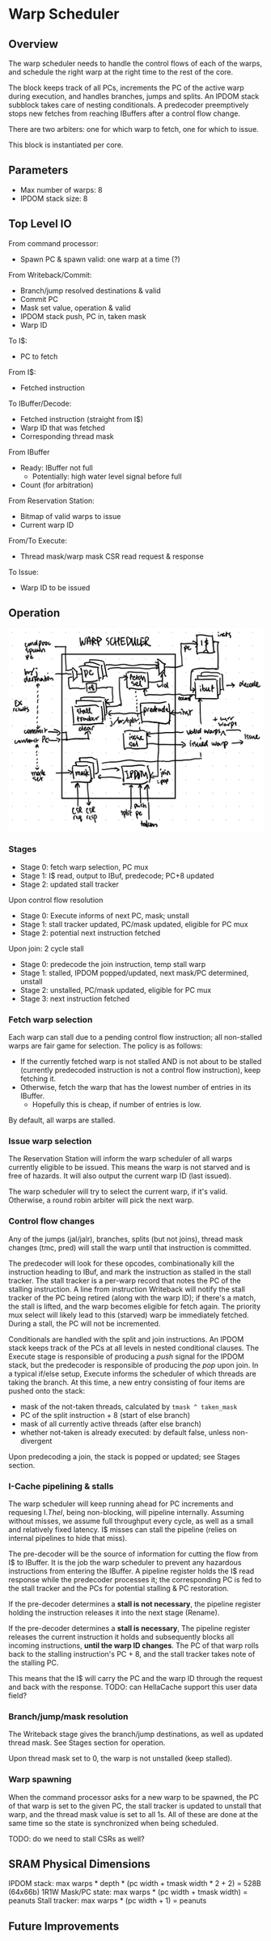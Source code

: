 # Warp Scheduler

## Overview

The warp scheduler needs to handle the control flows of each of the warps, and
schedule the right warp at the right time to the rest of the core.

The block keeps track of all PCs, increments the PC of the active warp during
execution, and handles branches, jumps and splits. An IPDOM stack subblock
takes care of nesting conditionals. A predecoder preemptively stops new fetches
from reaching IBuffers after a control flow change.

There are two arbiters: one for which warp to fetch, one for which to issue.

This block is instantiated per core.

## Parameters

* Max number of warps: 8
* IPDOM stack size: 8

## Top Level IO

From command processor:
* Spawn PC & spawn valid: one warp at a time (?)

From Writeback/Commit:
* Branch/jump resolved destinations & valid
* Commit PC
* Mask set value, operation & valid
* IPDOM stack push, PC in, taken mask
* Warp ID

To I$:
* PC to fetch

From I$:
* Fetched instruction

To IBuffer/Decode:
* Fetched instruction (straight from I$)
* Warp ID that was fetched
* Corresponding thread mask

From IBuffer
* Ready: IBuffer not full
  * Potentially: high water level signal before full
* Count (for arbitration)

From Reservation Station:
* Bitmap of valid warps to issue
* Current warp ID

From/To Execute:
* Thread mask/warp mask CSR read request & response

To Issue:
* Warp ID to be issued

## Operation

![Block Diagram](./fig/warp_sched.png)

### Stages

* Stage 0: fetch warp selection, PC mux
* Stage 1: I$ read, output to IBuf, predecode; PC+8 updated
* Stage 2: updated stall tracker

Upon control flow resolution

* Stage 0: Execute informs of next PC, mask; unstall
* Stage 1: stall tracker updated, PC/mask updated, eligible for PC mux
* Stage 2: potential next instruction fetched

Upon join: 2 cycle stall

* Stage 0: predecode the join instruction, temp stall warp
* Stage 1: stalled, IPDOM popped/updated, next mask/PC determined, unstall
* Stage 2: unstalled, PC/mask updated, eligible for PC mux
* Stage 3: next instruction fetched

### Fetch warp selection

Each warp can stall due to a pending control flow instruction; all
non-stalled warps are fair game for selection. The policy is as follows:

* If the currently fetched warp is not stalled AND is not about to be
  stalled (currently predecoded instruction is not a control flow
  instruction), keep fetching it.
* Otherwise, fetch the warp that has the lowest number of entries in its
  IBuffer.
  * Hopefully this is cheap, if number of entries is low.

By default, all warps are stalled.

### Issue warp selection

The Reservation Station will inform the warp scheduler of all warps currently
eligible to be issued. This means the warp is not starved and is free of
hazards. It will also output the current warp ID (last issued).

The warp scheduler will try to select the current warp, if it's valid.
Otherwise, a round robin arbiter will pick the next warp.

### Control flow changes

Any of the jumps (jal/jalr), branches, splits (but not joins), thread mask
changes (tmc, pred) will stall the warp until that instruction is committed.

The predecoder will look for these opcodes, combinationally kill the
instruction heading to IBuf, and mark the instruction as stalled in the stall
tracker. The stall tracker is a per-warp record that notes the PC of the
stalling instruction. A line from instruction Writeback will notify the stall
tracker of the PC being retired (along with the warp ID); if there's a match,
the stall is lifted, and the warp becomes eligible for fetch again. The
priority mux select will likely lead to this (starved) warp be immediately
fetched. During a stall, the PC will not be incremented.

Conditionals are handled with the split and join instructions. An IPDOM stack
keeps track of the PCs at all levels in nested conditional clauses. The Execute
stage is responsible of producing a *push* signal for the IPDOM stack, but the
predecoder is responsible of producing the *pop* upon join. In a typical
if/else setup, Execute informs the scheduler of which threads are taking the
  branch. At this time, a new entry consisting of four items are pushed onto
  the stack:

* mask of the not-taken threads, calculated by `tmask ^ taken_mask`
* PC of the split instruction + 8 (start of else branch)
* mask of all currently active threads (after else branch)
* whether not-taken is already executed: by default false, unless non-divergent

Upon predecoding a join, the stack is popped or updated; see Stages section.

### I-Cache pipelining & stalls

The warp scheduler will keep running ahead for PC increments and requesing I$.
The I$, being non-blocking, will pipeline internally. Assuming without misses,
we assume full throughput every cycle, as well as a small and relatively fixed
latency. I$ misses can stall the pipeline (relies on internal pipelines to hide
that miss).

The pre-decoder will be the source of information for cutting the flow from I$
to IBuffer. It is the job the warp scheduler to prevent any hazardous
instructions from entering the IBuffer. A pipeline register holds the I$ read
response while the predecoder processes it; the corresponding PC is fed to the
stall tracker and the PCs for potential stalling & PC restoration.

If the pre-decoder determines a **stall is not necessary**, the pipeline
register holding the instruction releases it into the next stage (Rename).

If the pre-decoder determines a **stall is necessary**, The pipeline register
releases the current instruction it holds and subsequently blocks all incoming
instructions, **until the warp ID changes**. The PC of that warp rolls back to
the stalling instruction's PC + 8, and the stall tracker takes note of the
stalling PC.
 
This means that the I$ will carry the PC and the warp ID through the request and
back with the response. TODO: can HellaCache support this user data field?


### Branch/jump/mask resolution

The Writeback stage gives the branch/jump destinations, as well as updated
thread mask. See Stages section for operation.

Upon thread mask set to 0, the warp is not unstalled (keep stalled).

### Warp spawning

When the command processor asks for a new warp to be spawned, the PC of that
warp is set to the given PC, the stall tracker is updated to unstall that warp,
and the thread mask value is set to all 1s. All of these are done at the same
time so the state is synchronized when being scheduled.

TODO: do we need to stall CSRs as well?

## SRAM Physical Dimensions

IPDOM stack: max warps * depth * (pc width + tmask width * 2 + 2) = 528B
(64x66b) 1R1W
Mask/PC state: max warps * (pc width + tmask width) = peanuts
Stall tracker: max warps * (pc width + 1) = peanuts






## Future Improvements
